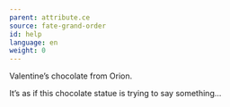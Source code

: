 ```yaml
---
parent: attribute.ce
source: fate-grand-order
id: help
language: en
weight: 0
---
```


Valentine’s chocolate from Orion.

It’s as if this chocolate statue is trying to say something…
